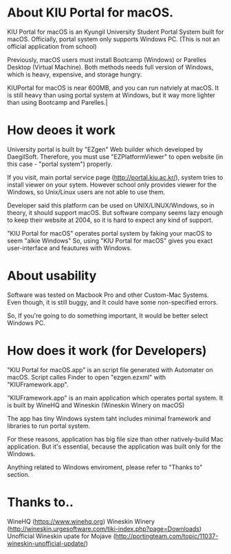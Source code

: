 # About KIU Portal for macOS.

KIU Portal for macOS is an Kyungil University Student Portal System built for macOS.
Officially, portal system only supports Windows PC. (This is not an official application from school)

Previously, macOS users must install Bootcamp (Windows) or Parelles Desktop (Virtual Machine).
Both methods needs full version of Windows, which is heavy, expensive, and storage hungry.

KIUPortal for macOS is near 600MB, and you can run natviely at macOS.
It is still heavy than using portal system at Windows, but it way more lighter than using Bootcamp and Parelles.|


# How deoes it work

University portal is built by "EZgen" Web builder which developed by DaegilSoft.
Therefore, you must use "EZPlatformViewer" to open website (in this case - "portal system") properly.

If you visit, main portal service page (http://portal.kiu.ac.kr/), system tries to install viewer on your sytem.
However school only provides viewer for the Windows, so Unix/Linux users are not able to use them.

Developer said this platform can be used on UNIX/LINUX/Windows, so in theory, it should support macOS.
But software company seems lazy enough to keep their website at 2004, so it is hard to expect any kind of support. 

"KIU Portal for macOS" operates portal system by faking your macOS to seem "alkie Windows"
So, using "KIU Portal for macOS" gives you exact user-interface and feautures with Windows.


# About usability 

Software was tested on Macbook Pro and other Custom-Mac Systems.
Even though, it is still buggy, and It could have some non-specified errors.

So, If you're going to do something important, It would be better select Windows PC.


# How does it work (for Developers)

"KIU Portal for macOS.app" is an script file generated with Automater on macOS.
Script calles Finder to open "ezgen.ezxml" with "KIUFramework.app".

"KIUFramework.app" is an main application which operates portal system.
It is built by WineHQ and Wineskin (Wineskin Winery on macOS)

The app has tiny Windows system taht includes minimal framework and libraries to run portal system. 

For these reasons, application has big file size than other natively-build Mac application.
But it's essential, because the application was built only for the Windows. 

Anything related to Windows enviroment, please refer to "Thanks to" section.


# Thanks to..

WineHQ (https://www.winehq.org)
Wineskin Winery (http://wineskin.urgesoftware.com/tiki-index.php?page=Downloads)
Unofficial Wineskin upate for Mojave (http://portingteam.com/topic/11037-wineskin-unofficial-update/)

